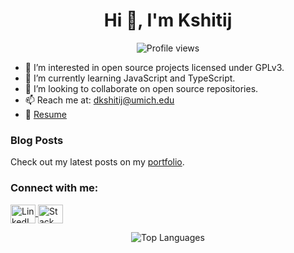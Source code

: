 <h1 align="center">Hi 👋, I'm Kshitij</h1>

<p align="center">
  <img src="https://komarev.com/ghpvc/?username=dkshitij29&label=Profile%20views&color=0e75b6&style=flat" alt="Profile views" />
</p>

- 👀 I’m interested in open source projects licensed under GPLv3.
- 🌱 I’m currently learning JavaScript and TypeScript.
- 💞️ I’m looking to collaborate on open source repositories.
- 📫 Reach me at: [dkshitij@umich.edu](mailto:dkshitij@umich.edu)
- 📄 [Resume](https://portfolio-dkshitij29-181549a0ac72bb7f35f3125b97a892cd746ce9ebcf.gitlab.io/resources/Resume.pdf)

### Blog Posts
Check out my latest posts on my [portfolio](https://portfolio-dkshitij29-181549a0ac72bb7f35f3125b97a892cd746ce9ebcf.gitlab.io/).

<h3 align="left">Connect with me:</h3>
<p align="left">
  <a href="https://www.linkedin.com/in/dkshitij29" target="_blank">
    <img align="center" src="https://raw.githubusercontent.com/rahuldkjain/github-profile-readme-generator/master/src/images/icons/Social/linked-in-alt.svg" alt="LinkedIn" height="30" width="40" />
  </a>
  <a href="https://stackoverflow.com/users/dkshitij29" target="_blank">
    <img align="center" src="https://raw.githubusercontent.com/rahuldkjain/github-profile-readme-generator/master/src/images/icons/Social/stack-overflow.svg" alt="Stack Overflow" height="30" width="40" />
  </a>
</p>

<p align="center">
  <img src="https://github-readme-stats.vercel.app/api/top-langs?username=dkshitij29&show_icons=true&locale=en&layout=compact" alt="Top Languages" />
</p>
